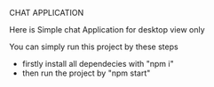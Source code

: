 CHAT APPLICATION



Here is Simple chat Application for desktop view only

You can simply run this project by these steps
- firstly install all dependecies with "npm i" 
- then run the project by "npm start"